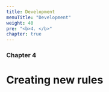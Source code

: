 ```yaml
---
title: Development
menuTitle: "Development"
weight: 40 
pre: "<b>4. </b>"
chapter: true
---
```


### Chapter 4

# Creating new rules


